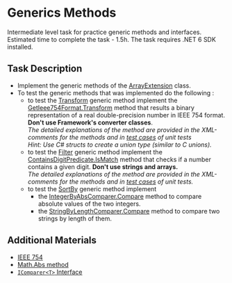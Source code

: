 # Generics Methods

Intermediate level task for practice generic methods and interfaces.
Estimated time to complete the task - 1.5h.
The task requires .NET 6 SDK installed.
 
## Task Description

* Implement the generic methods of the [ArrayExtension](GenericMethods/ArrayExtension.cs#L10) class.
* To test the generic methods that was implemented do the following :
    *   to test the [Transform](GenericMethods/ArrayExtension.cs#L36) generic method implement the [GetIeee754Format.Transform](DoubleTransformer/GetIeee754Format.cs#L16) method that results a binary representation of a real double-precision number in IEEE 754 format. **Don't use Framework's converter classes**.     
    _The detailed explanations of the method are provided in the XML-comments for the methods and in [test cases](GenericMethods.Tests/NUnitTests/ArrayExtensionTests.cs#L37) of unit tests_       
    _Hint:  Use C# structs to create a union type (similar to C unions)._     
    * to test the [Filter](GenericMethods/ArrayExtension.cs#L21) generic method implement the [ContainsDigitPredicate.IsMatch](IntegerPredicate/ContainsDigitPredicate.cs#L25) method that checks if a number contains a given digit. **Don't use strings and arrays.**      
_The detailed explanations of the method are provided in the XML-comments for the methods and in [test cases](GenericMethods.Tests/NUnitTests/ArrayExtensionTests.cs#L14) of unit tests._
    * to test the [SortBy](GenericMethods/ArrayExtension.cs#L52) generic method implement
        - the [IntegerByAbsComparer.Compare](Comparators/IntegerByAbsComparer.cs#L9) method to compare absolute values of the two integers.  
        - the [StringByLengthComparer.Compare](Comparators/StringByLengthComparer.cs#L9) method to compare two strings by length of them. 

## Additional Materials
- [IEEE 754](https://www.wikiwand.com/en/IEEE_754) 
- [Math.Abs method](https://docs.microsoft.com/en-us/dotnet/api/system.math.abs) 
- [`IComparer<T>` Interface](https://learn.microsoft.com/en-us/dotnet/api/system.collections.generic.icomparer-1)

